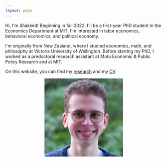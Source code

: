 ```yaml
---
layout: page
---
```


Hi, I'm Shakked! Beginning in fall 2022, I'll be a first-year PhD student in the Economics Department at MIT. I'm interested in labor economics, behavioral economics, and political economy.

I'm originally from New Zealand, where I studied economics, math, and philosophy at Victoria University of Wellington. Before starting my PhD, I worked as a predoctoral research assistant at Motu Economic & Public Policy Research and at MIT.

On this website, you can find my [research](http://shakkednoy.com/research/) and my [CV](http://shakkednoy.com/cv.pdf).


<div align="center"> 
  <img src="shakkednoy_cropped.jpg" width="50%" /> 
</div>


